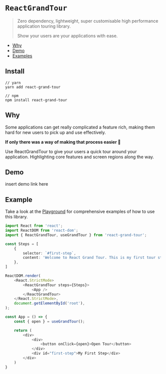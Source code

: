 # `ReactGrandTour`

> Zero dependency, lightweight, super customisable high performance application touring library.
> 
> Show your users are your applications with ease.

<!-- START doctoc generated TOC please keep comment here to allow auto update -->
<!-- DON'T EDIT THIS SECTION, INSTEAD RE-RUN doctoc TO UPDATE -->

- [Why](#why)
- [Demo](#demo)
- [Examples](#examples)

<!-- END doctoc generated TOC please keep comment here to allow auto update -->

## Install

```
// yarn
yarn add react-grand-tour

// npm
npm install react-grand-tour
```

## Why
Some applications can get really complicated a feature rich, making them hard for new users to pick up and use effectively.

**If only there was a way of making that process easier 🤔**

Use ReactGrandTour to give  your users a quick tour around your application. Highlighting core features and screen regions along the way.

## Demo

insert demo link here

## Example

Take a look at the [Playground](https://github.com/EitanElbaz/ReactGrandTour/tree/main/playground) for comprehensive examples of how to use this library.

```typescript jsx
import React from 'react';
import ReactDOM from 'react-dom';
import { ReactGrandTour, useGrandTour } from 'react-grand-tour';

const Steps = [
    {
        selector: `#first-step`,
        content: 'Welcome to React Grand Tour. This is my first tour step!',
    },
]

ReactDOM.render(
    <React.StrictMode>
        <ReactGrandTour steps={Steps}>
            <App />
        </ReactGrandTour>
    </React.StrictMode>,
    document.getElementById('root'),
);

const App = () => {
    const { open } = useGrandTour();

    return (
        <div>
            <div>
                <button onClick={open}>Open Tour</button>
            </div>
            <div id="first-step">My First Step</div>
        </div>
    )
}

```